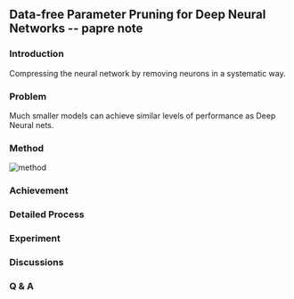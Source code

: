 ## Data-free Parameter Pruning for Deep Neural Networks -- papre note
### Introduction

Compressing the neural network by removing neurons in a systematic way.

### Problem

Much smaller models can achieve similar levels of performance as Deep Neural nets.

### Method
![method](/img/process2.png)

### Achievement


### Detailed Process


### Experiment


### Discussions


### Q & A

